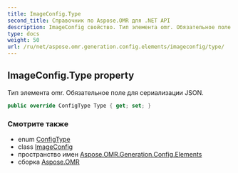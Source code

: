 ```yaml
---
title: ImageConfig.Type
second_title: Справочник по Aspose.OMR для .NET API
description: ImageConfig свойство. Тип элемента omr. Обязательное поле для сериализации JSON.
type: docs
weight: 50
url: /ru/net/aspose.omr.generation.config.elements/imageconfig/type/
---
```

## ImageConfig.Type property

Тип элемента omr. Обязательное поле для сериализации JSON.

```csharp
public override ConfigType Type { get; set; }
```

### Смотрите также

* enum [ConfigType](../../../aspose.omr.generation.config.enums/configtype/)
* class [ImageConfig](../)
* пространство имен [Aspose.OMR.Generation.Config.Elements](../../imageconfig/)
* сборка [Aspose.OMR](../../../)


